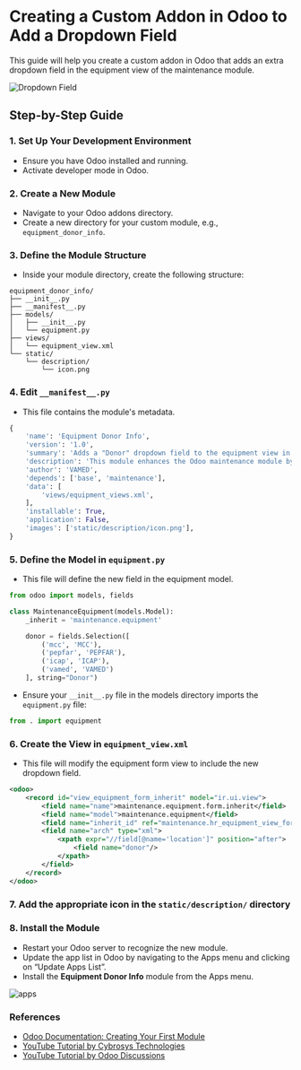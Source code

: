 # Creating a Custom Addon in Odoo to Add a Dropdown Field

This guide will help you create a custom addon in Odoo that adds an extra dropdown field in the equipment view of the maintenance module.

![Dropdown Field](https://i.imgur.com/rhVWQGc.png)

## Step-by-Step Guide

### 1. Set Up Your Development Environment
- Ensure you have Odoo installed and running.
- Activate developer mode in Odoo.

### 2. Create a New Module
- Navigate to your Odoo addons directory.
- Create a new directory for your custom module, e.g., `equipment_donor_info`.

### 3. Define the Module Structure
- Inside your module directory, create the following structure:
```
equipment_donor_info/
├── __init__.py
├── __manifest__.py
├── models/
│   ├── __init__.py
│   └── equipment.py
├── views/
│   └── equipment_view.xml
└── static/
    └── description/
        └── icon.png
```

### 4. Edit `__manifest__.py`
- This file contains the module's metadata.
```python
{
    'name': 'Equipment Donor Info',
    'version': '1.0',
    'summary': 'Adds a "Donor" dropdown field to the equipment view in the maintenance module',
    'description': 'This module enhances the Odoo maintenance module by adding a "Donor" dropdown field to the equipment view. This new field allows users to specify the organization that donated each piece of equipment.',
    'author': 'VAMED',
    'depends': ['base', 'maintenance'],
    'data': [
        'views/equipment_views.xml',
    ],
    'installable': True,
    'application': False,
    'images': ['static/description/icon.png'],
}
```

### 5. Define the Model in `equipment.py`
- This file will define the new field in the equipment model.
```python
from odoo import models, fields

class MaintenanceEquipment(models.Model):
    _inherit = 'maintenance.equipment'

    donor = fields.Selection([
        ('mcc', 'MCC'),
        ('pepfar', 'PEPFAR'),
        ('icap', 'ICAP'),
        ('vamed', 'VAMED')
    ], string="Donor")
```
- Ensure your `__init__.py` file in the models directory imports the `equipment.py` file:
```python
from . import equipment
```

### 6. Create the View in `equipment_view.xml`
- This file will modify the equipment form view to include the new dropdown field.
```xml
<odoo>
    <record id="view_equipment_form_inherit" model="ir.ui.view">
        <field name="name">maintenance.equipment.form.inherit</field>
        <field name="model">maintenance.equipment</field>
        <field name="inherit_id" ref="maintenance.hr_equipment_view_form"/>
        <field name="arch" type="xml">
            <xpath expr="//field[@name='location']" position="after">
                <field name="donor"/>
            </xpath>
        </field>
    </record>
</odoo>
```
### 7. Add the appropriate icon in the `static/description/` directory

### 8. Install the Module
- Restart your Odoo server to recognize the new module.
- Update the app list in Odoo by navigating to the Apps menu and clicking on “Update Apps List”.
- Install the **Equipment Donor Info** module from the Apps menu.

![apps](https://i.imgur.com/uxpQQ9A.png)

### References
 - [Odoo Documentation: Creating Your First Module](https://www.odoo.com/documentation/18.0/administration/odoo_sh/getting_started/first_module.html)
 - [YouTube Tutorial by Cybrosys Technologies](https://www.youtube.com/watch?v=eqpmeOrOSgI)
 - [YouTube Tutorial by Odoo Discussions](https://www.youtube.com/watch?v=Ecb20z64IQg)
